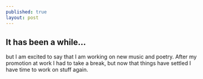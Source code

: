 ```yaml
---
published: true
layout: post
---
```

## It has been a while...

but I am excited to say that I am working on new music and poetry. After my promotion at work I had to take a break, but now that things have settled I have time to work on stuff again.
